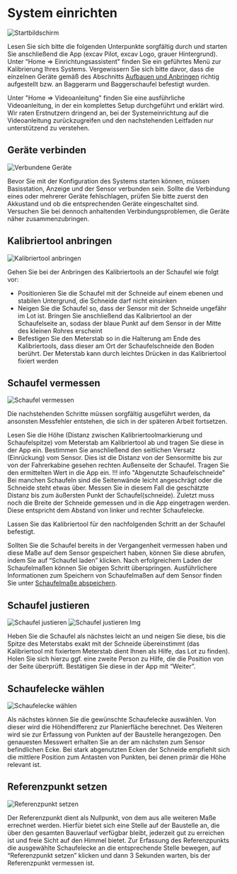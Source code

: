 # System einrichten
![Startbildschirm](assistant_start.png)

Lesen Sie sich bitte die folgenden Unterpunkte sorgfältig durch und starten Sie anschließend die App (excav Pilot, excav Logo, grauer Hintergrund). Unter “Home => Einrichtungsassistent" finden Sie ein geführtes Menü zur Kalibrierung Ihres Systems. Vergewissern Sie sich bitte davor, dass die einzelnen Geräte gemäß des Abschnitts [Aufbauen und Anbringen](https://docs.excav.de/erste_schritte/aufbauen/) richtig aufgestellt bzw. an Baggerarm und Baggerschaufel befestigt wurden. 

Unter "Home => Videoanleitung" finden Sie eine ausführliche Videoanleitung, in der ein komplettes Setup durchgeführt und erklärt wird. Wir raten Erstnutzern dringend an, bei der Systemeinrichtung auf die Videoanleitung zurückzugreifen und den nachstehenden Leitfaden nur unterstützend zu verstehen. 

## Geräte verbinden
![Verbundene Geräte](assistant_con_devices.png)

Bevor Sie mit der Konfiguration des Systems starten können, müssen Basisstation, Anzeige und der Sensor verbunden sein. Sollte die Verbindung eines oder mehrerer Geräte fehlschlagen, prüfen Sie bitte zuerst den Akkustand und ob die entsprechenden Geräte eingeschaltet sind. Versuchen Sie bei dennoch anhaltenden Verbindungsproblemen, die Geräte näher zusammenzubringen.

## Kalibriertool anbringen
![Kalibriertool anbringen](assistant_cal_tool.png)

Gehen Sie bei der Anbringen des Kalibriertools an der Schaufel wie folgt vor: 

* Positionieren Sie die Schaufel mit der Schneide auf einem ebenen und stabilen Untergrund, die Schneide darf nicht einsinken
* Neigen Sie die Schaufel so, dass der Sensor mit der Schneide ungefähr im Lot ist. Bringen Sie anschließend das Kalibriertool an der Schaufelseite an, sodass der blaue Punkt auf dem Sensor in der Mitte des kleinen Rohres erscheint 
* Befestigen Sie den Meterstab so in die Halterung am Ende des Kalibriertools, dass dieser am Ort der Schaufelschneide den Boden berührt. Der Meterstab kann durch leichtes Drücken in das Kalibriertool fixiert werden

## Schaufel vermessen
![Schaufel vermessen](assistant_cal_shovel.png)

Die nachstehenden Schritte müssen sorgfältig ausgeführt werden, da ansonsten Messfehler entstehen, die sich in der späteren Arbeit fortsetzen.

Lesen Sie die Höhe (Distanz zwischen Kalibriertoolmarkierung und Schaufelspitze) vom Meterstab am Kalibriertool ab und tragen Sie diese in der App ein.
Bestimmen Sie anschließend den seitlichen Versatz (Einrückung) vom Sensor. Dies ist die Distanz von der Sensormitte bis zur von der Fahrerkabine gesehen rechten Außenseite der Schaufel. Tragen Sie den ermittelten Wert in die App ein.
!!! info "Abgenutzte Schaufelschneide" 
    Bei manchen Schaufeln sind die Seitenwände leicht angeschrägt oder die Schneide steht etwas über. Messen Sie in diesem Fall die geschätzte Distanz bis zum äußersten Punkt der Schaufel(schneide).
Zuletzt muss noch die Breite der Schneide gemessen und in die App eingetragen werden. Diese entspricht dem Abstand von linker und rechter Schaufelecke. 


Lassen Sie das Kalibriertool für den nachfolgenden Schritt an der Schaufel befestigt.  

Sollten Sie die Schaufel bereits in der Vergangenheit vermessen haben und diese Maße auf dem Sensor gespeichert haben, können Sie diese abrufen, indem Sie auf “Schaufel laden” klicken. Nach erfolgreichem Laden der Schaufelmaßen können Sie obigen Schritt überspringen. Ausführlichere Informationen zum Speichern von Schaufelmaßen auf dem Sensor finden Sie unter [Schaufelmaße abspeichern](https://docs.excav.de/app/funktionen/schaufeleinstellungen/#schaufelmae-abspeichern-laden).

## Schaufel justieren
![Schaufel justieren](assistant_shovel_perpendicular.png)
![Schaufel justieren Img](assistant_cal_tool2.png)

Heben Sie die Schaufel als nächstes leicht an und neigen Sie diese, bis die Spitze des Meterstabs exakt mit der Schneide übereinstimmt (das Kalibriertool mit fixiertem Meterstab dient Ihnen als Hilfe, das Lot zu finden). Holen Sie sich hierzu ggf. eine zweite Person zu Hilfe, die die Position von der Seite überprüft. Bestätigen Sie diese in der App mit “Weiter”. 

## Schaufelecke wählen
![Schaufelecke wählen](assistant_select_corner.png)

Als nächstes können Sie die gewünschte Schaufelecke auswählen. Von dieser wird die Höhendifferenz zur Planierfläche berechnet. Des Weiteren wird sie zur Erfassung von Punkten auf der Baustelle herangezogen. 
Den genauesten Messwert erhalten Sie an der am nächsten zum Sensor befindlichen Ecke. Bei stark abgenutzten Ecken der Schneide empfiehlt sich die mittlere Position zum Antasten von Punkten, bei denen primär die Höhe relevant ist.

## Referenzpunkt setzen
![Referenzpunkt setzen](assistant_set_ref.png)

Der Referenzpunkt dient als Nullpunkt, von dem aus alle weiteren Maße errechnet werden. Hierfür bietet sich eine Stelle auf der Baustelle an, die über den gesamten Bauverlauf verfügbar bleibt, jederzeit gut zu erreichen ist und freie Sicht auf den Himmel bietet.
Zur Erfassung des Referenzpunkts die ausgewählte Schaufelecke an die entsprechende Stelle bewegen, auf “Referenzpunkt setzen” klicken und dann 3 Sekunden warten, bis der Referenzpunkt vermessen ist.



